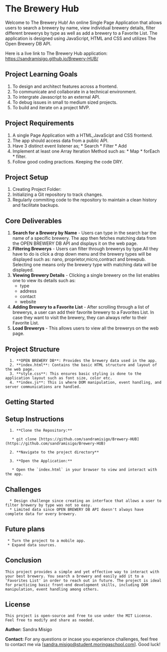  # The Brewery Hub
 Welcome to The Brewery Hub! An online Single Page Application that allows users to search a brewery by name, view individual brewery details, filter different brewerys by type as well as add a brewery to a Favorite List. The application is designed using JavaScript, HTML and CSS and utilizes The Open Brewery DB API.

 Here is a live link to The Brewery Hub application: <https://sandramisigo.github.io/Brewery-HUB/>


 ## Project Learning Goals
   1. To design and architect features across a frontend.
   2. To communicate and collaborate in a technical environment.
   3. To intergrate Javascript to an external API.
   4. To debug issues in small to medium sized projects.
   5. To build and iterate on a project MVP.


 ## Project Requirements
   1. A single Page Application with a HTML,JavaScipt and CSS frontend.
   2. The app should access data from a public API. 
   3. Have 3 distinct event listener as;
           * Search
           * Filter
           * Add 
   4. Implement at least one Array Iteration Method such as:
           * Map
           * forEach
           * filter.
   5. Follow good coding practices. Keeping the code DRY.


 ## Project Setup

  1. Creating Project Folder: 
  2. Initializing a Git repository to track changes.
  3. Regularly commiting code to the repository to maintain a clean history and facilitate backups.


 ## Core Deliverables

  1. **Search for a Brewery by Name** 
    - Users can type in the search bar the name of a specific brewery. The app then fetches matching data from the OPEN BREWERY DB API and displays it on the web page.
  2. **Filtering Brewerys**
    - Users can filter through brewerys by type.All they have to do is click a drop down menu and the brewery types will be displayed such as: nano, proprietor,micro,contract and brewpub. Selecting one means only the brewery type with matching data will be displayed.
  3. **Viewing Brewery Details**
    - Clicking a single brewery on the list enables one to view its details such as:
      * type
      * address
      * contact
      * website     
  4. **Adding Brewery to a Favorite List**
    - After scrolling through a list of brewerys, a user can add their favorite brewery to a Favorites List. In case they want to visit the brewery, they can always refer to their Favorite List.
  5. **Load Brewerys** 
    - This allows users to view all the brewerys on the web page.


  ## Project Structure
      1. **OPEN BREWERY DB**: Provides the brewery data used in the app.
      2. **index.html**: Contains the basic HTML structure and layout of the web page.
      3. **style.css**: This ensures basic styling is done to the application layout such as font size, color etc.
      4. **index.js**: This is where DOM manipulation, event handling, and server communications are handled.
    

  ## Getting Started

  ## Setup Instructions

      1. **Clone the Repository:**

       * git clone [https://github.com/sandramisigo/Brewery-HUB](https://github.com/sandramisigo/Brewery-HUB)

      2. **Navigate to the project directory**

      3. **Open the Application:**

       * Open the `index.html` in your browser to view and interact with the app.

  ## Challenges
      * Design challenge since creating an interface that allows a user to filter brewery by type was not so easy.
      * Limited data since OPEN BREWERY DB API doesn't always have complete data for every brewery.

  ##  Future plans
     * Turn the project to a mobile app.
     * Expand data sources.

  ## **Conclusion**

    This project provides a simple and yet effective way to interact with your best brewery. You search a brewery and easily add it to a 'Favorites List' in order to reach out in future. The project is ideal for practicing basic front-end development skills, including DOM manipulation, event handling among others.

  ## **License**

    This project is open-source and free to use under the MIT License. Feel free to modify and share as needed.

  **Author:** 
    Sandra Misigo

  **Contact:**
    For any questions or incase you experience challenges, feel free to contact me via [sandra.misigo@student.moringaschool.com]. Good luck!











